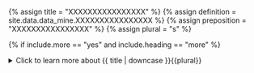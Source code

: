 <!--------------------------------------------- TITLE AND DEFINITION starts -->

{% assign title = "XXXXXXXXXXXXXXXX" %}
{% assign definition = site.data.data_mine.XXXXXXXXXXXXXXXX %}
{% assign preposition = "XXXXXXXXXXXXXXXX" %}
{% assign plural = "s" %}

<!--------------------------------------------- TITLE AND DEFINITION ends -->

{% if include.more == "yes" and include.heading == "more" %}
<details class='detailsCollapsible'><summary class='nobr'>Click to learn more about {{ title | downcase }}{{plural}}
</summary>
{% endif %}

{% if include.heading != "" and include.heading != "more" %}
{{include.heading}} {{title}}
{% endif %}

{% if include.icon != "no" %} 

{% if include.table == "yes" and include.icon != "no" %}
<table class='definitionTable'><tr><td>
{% endif %}

<img src='images/icons/nodes/png{{include.icon}}/{{ title | downcase | replace: " ", "-" }}.png' />

{% if include.table == "yes" and include.icon != "no" %}
</td><td>
{% endif %}

{% endif %}

{% if include.definition == "bold" %}
<strong>{{ definition }}</strong>
{% else %}
{% if include.definition != "no" %}
{{ definition }}
{% endif %}
{% endif %}

{% if include.table == "yes" and include.icon != "no" %}
</td></tr></table>
{% endif %}

{% if include.more == "yes" and include.content == "more" and include.heading != "more" %}
<details class='detailsCollapsible'><summary class='nobr'>Click to learn more about {{ title | downcase }}{{plural}}
</summary>
{% endif %}

{% if include.content != "no" %}

<!--------------------------------------------- CONTENT starts -->Style conditions offer a way to introduce additional intelligence on the visual representation of data by using styles that respond to certain conditions.For example, the *Percentage Bandwidth* plotter module assigns a different color to the Moving Average line when it's going up or down.To do that, a style condition features it's own style so that, when the condition validates true, the new style is applied.Style conditions me be created in a sequence so that the style may continue changing upon the validation of a series of style conditions. The system evaluates all style conditions in a sequential order determined by their position in the rotational symmetry around the parent node. Each condition that is met may modify or add up to the resulting style that is rendered on screen. That is, the final style is the result of the sequential application of the styles defined for each condition that is met, on top of the default style.<!--------------------------------------------- CONTENT ends -->

{% endif %}

{% if include.more == "yes" and include.content != "more" and include.heading != "more" %}
<details class='detailsCollapsible'><summary class='nobr'>Click to learn more about {{ title | downcase }}{{plural}}
</summary>
{% endif %}

{% if include.adding != "" %}

{{include.adding}} Adding {{preposition}} {{title}} Node

<!--------------------------------------------- ADDING starts -->To add a style condition, select *Add Style Condition* on a polygon border or polygon body node menu.<!--------------------------------------------- ADDING ends -->

{% endif %}

{% if include.configuring != "" %}

{{include.configuring}} Configuring the {{title}}

<!--------------------------------------------- CONFIGURING starts -->Select *Edit Condition* on the menu to access the configuration.Style conditions work pretty much like conditions used on trading systems. The main difference is that the variables available are solely those provided by the bot product definition that reference the corresponding plotter module.To continue the example of the Percentage Bandwidth plotter, the following is the condition that determines the newly added styles:```jsrecord.previous.movingAverage > record.movingAverage```As hinted earlier, when the condition is met, the default style is modified by a second style that may be created on the menu of the style condition node.The definition of secondary styles is slightly different from that of the default style, as&mdash;in such cases&mdash;the ```atMousePosition``` property may no longer be defined:```js{    "opacity": 0.55,    "lineWidth": 1,    "lineDash": [0,0],    "paletteColor": "UI_COLOR.RED"}```<!--------------------------------------------- CONFIGURING ends -->

{% endif %}

{% if include.starting != "" %}

{{include.starting}} Starting {{preposition}} {{title}}

<!--------------------------------------------- STARTING starts -->XXXXXXXXXXXXXXXXXXXXXXXXXXXXXXXXXXXXXXXXXXXXXXXXXXXXXX<!--------------------------------------------- STARTING ends -->

{% endif %}

{% if include.more == "yes" %}
</details>
{% endif %}